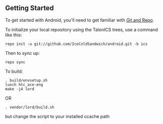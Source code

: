 Getting Started
---------------

To get started with Android, you'll need to get
familiar with [Git and Repo](http://source.android.com/download/using-repo).

To initialize your local repository using the TalonICS trees, use a command like this:

    repo init -u git://github.com/IceColdSandwich/android.git -b ics

Then to sync up:

    repo sync

To build:

    . build/envsetup.sh
    lunch htc_ace-eng
    make -j4 lord

OR

    . vendor/lord/build.sh
but change the script to your installed ccache path
